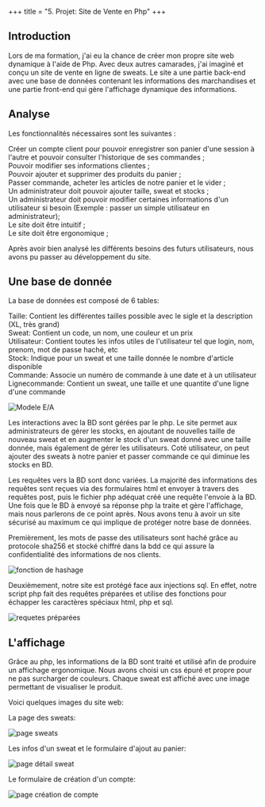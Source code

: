 +++
title = "5. Projet: Site de Vente en Php"
+++

## Introduction

Lors de ma formation, j'ai eu la chance de créer mon propre site web dynamique à l'aide de Php. Avec deux autres camarades, j'ai imaginé et conçu un site de vente en ligne de sweats. Le site a une partie back-end avec une base de données contenant les informations des marchandises et une partie front-end qui gère l'affichage dynamique des informations. 

## Analyse

Les fonctionnalités nécessaires sont les suivantes : 

Créer un compte client pour pouvoir enregistrer son panier d'une session à l'autre et pouvoir consulter l'historique de ses commandes ;  
Pouvoir modifier ses informations clientes ;  
Pouvoir ajouter et supprimer des produits du panier ;    
Passer commande, acheter les articles de notre panier et le vider ;  
Un administrateur doit pouvoir ajouter taille, sweat et stocks ;  
Un administrateur doit pouvoir modifier certaines informations d'un utilisateur si besoin (Exemple : passer un simple utilisateur en administrateur);  
Le site doit être intuitif ;  
Le site doit être ergonomique ;  


Après avoir bien analysé les différents besoins des futurs utilisateurs, nous avons pu passer au développement du site.

## Une base de donnée

La base de données est composé de 6 tables:

Taille: Contient les différentes tailles possible avec le sigle et la description (XL, très grand)  
Sweat: Contient un code, un nom, une couleur et un prix  
Utilisateur: Contient toutes les infos utiles de l'utilisateur tel que login, nom, prenom, mot de passe haché, etc  
Stock: Indique pour un sweat et une taille donnée le nombre d'article disponible  
Commande: Associe un numéro de commande à une date et à un utilisateur  
Lignecommande: Contient un sweat, une taille et une quantite d'une ligne d'une commande

![Modele E/A](/images/BDD_E-A_Php.png)  

Les interactions avec la BD sont gérées par le php. Le site permet aux administrateurs de gérer les stocks, en ajoutant de nouvelles taille de nouveau sweat et en augmenter le stock d'un sweat donné avec une taille donnée, mais également de gérer les utilisateurs. Coté utilisateur, on peut ajouter des sweats à notre panier et passer commande ce qui diminue les stocks en BD.

Les requêtes vers la BD sont donc variées. La majorité des informations des requêtes sont reçues via des formulaires html et envoyer à travers des requêtes post, puis le fichier php adéquat créé une requête l'envoie à la BD. Une fois que le BD à envoyé sa réponse php la traite et gère l'affichage, mais nous parlerons de ce point après. 
Nous avons tenu à avoir un site sécurisé au maximum ce qui implique de protéger notre base de données.

Premièrement, les mots de passe des utilisateurs sont haché grâce au protocole sha256 et stocké chiffré dans la bdd ce qui assure la confidentialité des informations de nos clients.

![fonction de hashage](/images/Mdp_Hash_Php.png) 

Deuxièmement, notre site est protégé face aux injections sql. En effet, notre script php fait des requêtes préparées et utilise des fonctions pour échapper les caractères spéciaux html, php et sql.

![requetes préparées](/images/Requete_Preparee_Php.png) 

## L'affichage 

Grâce au php, les informations de la BD sont traité et utilisé afin de produire un affichage ergonomique. Nous avons choisi un css épuré et propre pour ne pas surcharger de couleurs. Chaque sweat est affiché avec une image permettant de visualiser le produit. 

Voici quelques images du site web:

La page des sweats: 

![page sweats](/images/Affichage_Site_Php.png) 

Les infos d'un sweat et le formulaire d'ajout au panier:

![page détail sweat](/images/Affichage_Ajout_Php.png) 

Le formulaire de création d'un compte:

![page création de compte](/images/Affichage_Formulaire_Php.png) 